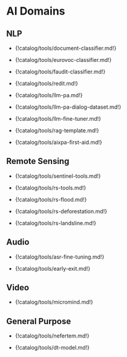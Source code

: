 # AI Domains

## NLP

<div class="grid cards" markdown>

-  {!catalog/tools/document-classifier.md!}

-  {!catalog/tools/eurovoc-classifier.md!}

-  {!catalog/tools/faudit-classifier.md!}

-  {!catalog/tools/redit.md!}

-  {!catalog/tools/llm-pa.md!}

-  {!catalog/tools/llm-pa-dialog-dataset.md!}
  
-  {!catalog/tools/llm-fine-tuner.md!}
  
-  {!catalog/tools/rag-template.md!} 

-  {!catalog/tools/aixpa-first-aid.md!} 

</div>

## Remote Sensing


<div class="grid cards" markdown>

-  {!catalog/tools/sentinel-tools.md!} 

-  {!catalog/tools/rs-tools.md!} 

-  {!catalog/tools/rs-flood.md!} 

-  {!catalog/tools/rs-deforestation.md!} 

-  {!catalog/tools/rs-landsline.md!} 

</div>

## Audio

<div class="grid cards" markdown>

-  {!catalog/tools/asr-fine-tuning.md!} 

-  {!catalog/tools/early-exit.md!} 

</div>

## Video

<div class="grid cards" markdown>

-  {!catalog/tools/micromind.md!} 

</div>

## General Purpose

<div class="grid cards" markdown>

-  {!catalog/tools/nefertem.md!} 

-  {!catalog/tools/dt-model.md!} 


</div>